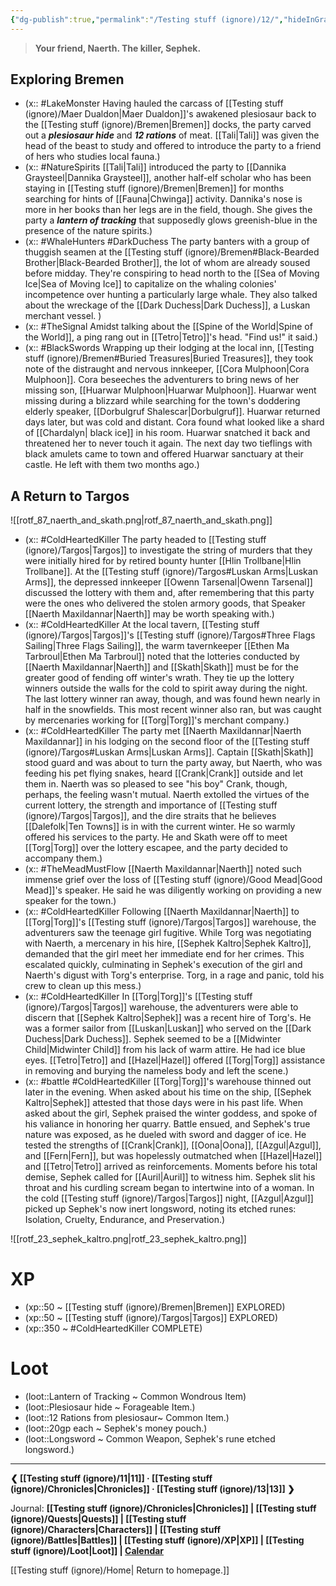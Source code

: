 ```yaml
---
{"dg-publish":true,"permalink":"/Testing stuff (ignore)/12/","hideInGraph":true}
---
```


> **Your friend, Naerth. The killer, Sephek.**
## Exploring Bremen
- (x:: #LakeMonster Having hauled the carcass of [[Testing stuff (ignore)/Maer Dualdon\|Maer Dualdon]]'s awakened plesiosaur back to the [[Testing stuff (ignore)/Bremen\|Bremen]] docks, the party carved out a ***plesiosaur hide*** and ***12 rations*** of meat. [[Tali\|Tali]] was given the head of the beast to study and offered to introduce the party to a friend of hers who studies local fauna.)
- (x:: #NatureSpirits [[Tali\|Tali]] introduced the party to [[Dannika Graysteel\|Dannika Graysteel]], another half-elf scholar who has been staying in [[Testing stuff (ignore)/Bremen\|Bremen]] for months searching for hints of [[Fauna\|Chwinga]] activity. Dannika's nose is more in her books than her legs are in the field, though. She gives the party a ***lantern of tracking*** that supposedly glows greenish-blue in the presence of the nature spirits.)
- (x:: #WhaleHunters #DarkDuchess The party banters with a group of thuggish seamen at the [[Testing stuff (ignore)/Bremen#Black-Bearded Brother\|Black-Bearded Brother]], the lot of whom are already soused before midday. They're conspiring to head north to the [[Sea of Moving Ice\|Sea of Moving Ice]] to capitalize on the whaling colonies' incompetence over hunting a particularly large whale. They also talked about the wreckage of the [[Dark Duchess\|Dark Duchess]], a Luskan merchant vessel. )
- (x:: #TheSignal Amidst talking about the [[Spine of the World\|Spine of the World]], a ping rang out in [[Tetro\|Tetro]]'s head. "Find us!" it said.)
- (x:: #BlackSwords Wrapping up their lodging at the local inn, [[Testing stuff (ignore)/Bremen#Buried Treasures\|Buried Treasures]], they took note of the distraught and nervous innkeeper, [[Cora Mulphoon\|Cora Mulphoon]]. Cora beseeches the adventurers to bring news of her missing son, [[Huarwar Mulphoon\|Huarwar Mulphoon]]. Huarwar went missing during a blizzard while searching for the town's doddering elderly speaker, [[Dorbulgruf Shalescar\|Dorbulgruf]]. Huarwar returned days later, but was cold and distant. Cora found what looked like a shard of [[Chardalyn\| black ice]] in his room. Huarwar snatched it back and threatened her to never touch it again. The next day two tieflings with black amulets came to town and offered Huarwar sanctuary at their castle. He left with them two months ago.)


## A Return to Targos

![[rotf_87_naerth_and_skath.png\|rotf_87_naerth_and_skath.png]]

- (x:: #ColdHeartedKiller The party headed to [[Testing stuff (ignore)/Targos\|Targos]] to investigate the string of murders that they were initially hired for by retired bounty hunter [[Hlin Trollbane\|Hlin Trollbane]]. At the [[Testing stuff (ignore)/Targos#Luskan Arms\|Luskan Arms]], the depressed innkeeper [[Owenn Tarsenal\|Owenn Tarsenal]] discussed the lottery with them and, after remembering that this party were the ones who delivered the stolen armory goods, that Speaker [[Naerth Maxildannar\|Naerth]] may be worth speaking with.)
- (x:: #ColdHeartedKiller At the local tavern, [[Testing stuff (ignore)/Targos\|Targos]]'s [[Testing stuff (ignore)/Targos#Three Flags Sailing\|Three Flags Sailing]], the warm tavernkeeper [[Ethen Ma Tarbroul\|Ethen Ma Tarbroul]] noted that the lotteries conducted by [[Naerth Maxildannar\|Naerth]] and [[Skath\|Skath]] must be for the greater good of fending off winter's wrath. They tie up the lottery winners outside the walls for the cold to spirit away during the night. The last lottery winner ran away, though, and was found hewn nearly in half in the snowfields. This most recent winner also ran, but was caught by mercenaries working for [[Torg\|Torg]]'s merchant company.)
- (x:: #ColdHeartedKiller The party met [[Naerth Maxildannar\|Naerth Maxildannar]] in his lodging on the second floor of the [[Testing stuff (ignore)/Targos#Luskan Arms\|Luskan Arms]]. Captain [[Skath\|Skath]] stood guard and was about to turn the party away, but Naerth, who was feeding his pet flying snakes, heard [[Crank\|Crank]] outside and let them in. Naerth was so pleased to see "his boy" Crank, though, perhaps, the feeling wasn't mutual. Naerth extolled the virtues of the current lottery, the strength and importance of [[Testing stuff (ignore)/Targos\|Targos]], and the dire straits that he believes [[Dalefolk\|Ten Towns]] is in with the current winter. He so warmly offered his services to the party. He and Skath were off to meet [[Torg\|Torg]] over the lottery escapee, and the party decided to accompany them.)
- (x::  #TheMeadMustFlow [[Naerth Maxildannar\|Naerth]] noted such immense grief over the loss of [[Testing stuff (ignore)/Good Mead\|Good Mead]]'s speaker. He said he was diligently working on providing a new speaker for the town.)
- (x:: #ColdHeartedKiller Following [[Naerth Maxildannar\|Naerth]] to [[Torg\|Torg]]'s [[Testing stuff (ignore)/Targos\|Targos]] warehouse, the adventurers saw the teenage girl fugitive. While Torg was negotiating with Naerth, a mercenary in his hire, [[Sephek Kaltro\|Sephek Kaltro]], demanded that the girl meet her immediate end for her crimes. This escalated quickly, culminating in Sephek's execution of the girl and Naerth's digust with Torg's enterprise. Torg, in a rage and panic, told his crew to clean up this mess.)
- (x:: #ColdHeartedKiller In [[Torg\|Torg]]'s [[Testing stuff (ignore)/Targos\|Targos]] warehouse, the adventurers were able to discern that [[Sephek Kaltro\|Sephek]] was a recent hire of Torg's. He was a former sailor from [[Luskan\|Luskan]] who served on the [[Dark Duchess\|Dark Duchess]]. Sephek seemed to be a [[Midwinter Child\|Midwinter Child]] from his lack of warm attire. He had ice blue eyes. [[Tetro\|Tetro]] and [[Hazel\|Hazel]] offered [[Torg\|Torg]] assistance in removing and burying the nameless body and left the scene.) 
- (x:: #battle #ColdHeartedKiller [[Torg\|Torg]]'s warehouse thinned out later in the evening. When asked about his time on the ship,  [[Sephek Kaltro\|Sephek]] attested that those days were in his past life. When asked about the girl, Sephek praised the winter goddess, and spoke of his valiance in honoring her quarry. Battle ensued, and Sephek's true nature was exposed, as he dueled with sword and dagger of ice. He tested the strengths of [[Crank\|Crank]], [[Oona\|Oona]], [[Azgul\|Azgul]], and [[Fern\|Fern]], but was hopelessly outmatched when [[Hazel\|Hazel]] and [[Tetro\|Tetro]] arrived as reinforcements. Moments before his total demise, Sephek called for [[Auril\|Auril]] to witness him. Sephek slit his throat and his curdling scream began to intertwine into of a woman. In the cold [[Testing stuff (ignore)/Targos\|Targos]] night, [[Azgul\|Azgul]] picked up Sephek's now inert longsword, noting its etched runes: Isolation, Cruelty, Endurance, and Preservation.)

![[rotf_23_sephek_kaltro.png\|rotf_23_sephek_kaltro.png]]

# XP
- (xp::50 ~ [[Testing stuff (ignore)/Bremen\|Bremen]] EXPLORED)
- (xp::50 ~ [[Testing stuff (ignore)/Targos\|Targos]] EXPLORED)
- (xp::350 ~ #ColdHeartedKiller COMPLETE)

# Loot
- (loot::Lantern of Tracking ~ Common Wondrous Item)
- (loot::Plesiosaur hide ~ Forageable Item.)
- (loot::12 Rations from plesiosaur~ Common Item.)
- (loot::20gp each ~ Sephek's money pouch.)
- (loot::Longsword ~ Common Weapon, Sephek's rune etched longsword.)


---
**❮ [[Testing stuff (ignore)/11\|11]] · [[Testing stuff (ignore)/Chronicles\|Chronicles]] ·  [[Testing stuff (ignore)/13\|13]] ❯**

Journal: **[[Testing stuff (ignore)/Chronicles\|Chronicles]] | [[Testing stuff (ignore)/Quests\|Quests]] |  [[Testing stuff (ignore)/Characters\|Characters]] | [[Testing stuff (ignore)/Battles\|Battles]] | [[Testing stuff (ignore)/XP\|XP]] | [[Testing stuff (ignore)/Loot\|Loot]] | [Calendar](https://app.fantasy-calendar.com/calendars/38f9e3f5098bac1f655a4fb4241f35eb)**

[[Testing stuff (ignore)/Home\| Return to homepage.]]
